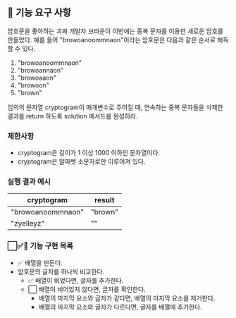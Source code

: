 ## 🚀 기능 요구 사항

암호문을 좋아하는 괴짜 개발자 브라운이 이번에는 중복 문자를 이용한 새로운 암호를 만들었다. 예를 들어 "browoanoommnaon"이라는 암호문은 다음과 같은 순서로 해독할 수 있다.

1. "browoanoommnaon"
2. "browoannaon"
3. "browoaaon"
4. "browoon"
5. "brown"

임의의 문자열 cryptogram이 매개변수로 주어질 때, 연속하는 중복 문자들을 삭제한 결과를 return 하도록 solution 메서드를 완성하라.

### 제한사항

- cryptogram은 길이가 1 이상 1000 이하인 문자열이다.
- cryptogram은 알파벳 소문자로만 이루어져 있다.

### 실행 결과 예시

| cryptogram        | result  |
| ----------------- | ------- |
| "browoanoommnaon" | "brown" |
| "zyelleyz"        | ""      |

### ⬜✅🚨 기능 구현 목록

- ✅ 배열을 만든다.
- 암호문의 글자를 하나씩 비교한다.
  - ✅ 배열이 비었다면, 글자를 추가한다.
  - ⬜ 배열이 비어있지 않다면, 글자를 확인한다.
    - 배열의 마지막 요소와 글자가 같다면, 배열의 마지막 요소를 제거한다.
    - 배열의 마지막 요소와 글자가 다르다면, 글자를 배열에 추가한다.
